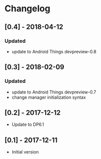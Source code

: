 # Changelog

## [0.4] - 2018-04-12
### Updated
- update to Android Things devpreview-0.8

## [0.3] - 2018-02-09
### Updated
- update to Android Things devpreview-0.7
- change manager initialization syntax

## [0.2] - 2017-12-12
- Update to DP6.1

## [0.1] - 2017-12-11
- Initial version
